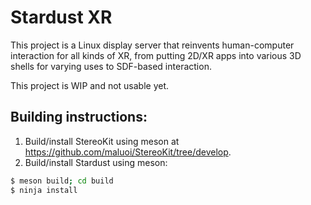 # Stardust XR

This project is a Linux display server that reinvents human-computer interaction for all kinds of XR, from putting 2D/XR apps into various 3D shells for varying uses to SDF-based interaction.

This project is WIP and not usable yet.

## Building instructions:

1. Build/install StereoKit using meson at https://github.com/maluoi/StereoKit/tree/develop.
2. Build/install Stardust using meson:
```bash
$ meson build; cd build
$ ninja install
```
